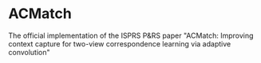 # ACMatch
The official implementation of the ISPRS P&amp;RS paper "ACMatch: Improving context capture for two-view correspondence learning via adaptive convolution"
